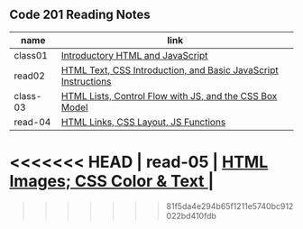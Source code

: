 ## Code 201 Reading Notes

| name | link |
| ----------- | ----------- |
| class01 | [ Introductory HTML and JavaScript ](class-01.md) |
| read02 | [ HTML Text, CSS Introduction, and Basic JavaScript Instructions ](class-02.md) |
| class-03 |[  HTML Lists, Control Flow with JS, and the CSS Box Model](class-03.md) |
| read-04 |[ HTML Links, CSS Layout, JS Functions](class-04.md) |
<<<<<<< HEAD
| read-05 | [ HTML Images; CSS Color & Text ](read-05.md) |
=======

>>>>>>> 81f5da4e294b65f1211e5740bc912022bd410fdb
